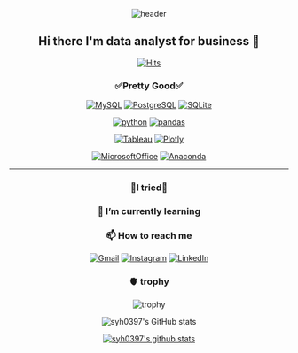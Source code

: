 
<div align=center>
  
![header](https://capsule-render.vercel.app/api?type=Cylinder&color=gradient&height=200&section=header&text=🧑🏻‍💻YooHwan%20Github&fontSize=50&textBg=true&animation=fadeIn)
  
## Hi there I'm data analyst for business 👋


[![Hits](https://hits.seeyoufarm.com/api/count/incr/badge.svg?url=https%3A%2F%2Fgithub.com%2Fsyh0397&count_bg=%2379C83D&title_bg=%23555555&icon=&icon_color=%23E7E7E7&title=hits&edge_flat=false)](https://hits.seeyoufarm.com)

### ✅Pretty Good✅

[![MySQL](https://img.shields.io/badge/MySQL-4479A1?style=plastic&logo=MySQL&logoColor=white)](https://github.com/syh0397)
[![PostgreSQL](https://img.shields.io/badge/PostgreSQL-4169E1?style=plastic&logo=PostgreSQL&logoColor=white)](https://github.com/syh0397)
[![SQLite](https://img.shields.io/badge/SQLite-003B57?style=plastic&logo=SQLite&logoColor=white)](https://github.com/syh0397)
  
  
  
[![python](https://img.shields.io/badge/python-3776AB?style=plastic&logo=python&logoColor=white)](https://github.com/syh0397)
[![pandas](https://img.shields.io/badge/pandas-3DDC84?style=plastic&logo=pandas&logoColor=white)](https://github.com/syh0397)

  
[![Tableau](https://img.shields.io/badge/Tableau-E97627?style=plastic&logo=Tableau&logoColor=white)](https://github.com/syh0397)
[![Plotly](https://img.shields.io/badge/Plotly-3F4F75?style=plastic&logo=Plotly&logoColor=white)](https://github.com/syh0397)


[![MicrosoftOffice](https://img.shields.io/badge/MicrosoftOffice-D83B01?style=plastic&logo=MicrosoftOffice&logoColor=white)](https://github.com/syh0397)
[![Anaconda](https://img.shields.io/badge/Anaconda-44A833?style=plastic&logo=Anaconda&logoColor=white)](https://github.com/syh0397)
 
----- 
 
###  🌹I tried🌹
  
###  🌱 I’m currently learning



###  📫 How to reach me


[![Gmail](https://img.shields.io/badge/Gmail-EA4335?style=plastic&logo=Gmail&logoColor=white)](mailto:syh34360397@gmail.com)
[![Instagram](https://img.shields.io/badge/Instagram-E4405F?style=plastic&logo=Instagram&logoColor=white)](https://www.instagram.com/sir_uhwan/)
[![LinkedIn](https://img.shields.io/badge/LinkedIn-0A66C2?style=plastic&logo=LinkedIn&logoColor=white)]()

### 🫀 trophy
![trophy](https://github-profile-trophy.vercel.app/?username=syh0397)

![syh0397's GitHub stats](https://github-readme-stats.vercel.app/api?username=syh0397&show_icons=true&theme=graywhite)
  
[![syh0397's github stats](https://github-readme-stats.vercel.app/api/top-langs/?username=syh0397&show_icons=true&hide_border=true&title_color=004386&icon_color=004386&layout=compact)](https://github.com/syh0397)
